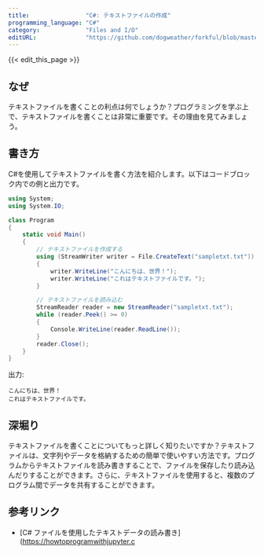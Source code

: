 ```yaml
---
title:                "C#: テキストファイルの作成"
programming_language: "C#"
category:             "Files and I/O"
editURL:              "https://github.com/dogweather/forkful/blob/master/content/ja/c-sharp/writing-a-text-file.md"
---
```


{{< edit_this_page >}}

## なぜ

テキストファイルを書くことの利点は何でしょうか？プログラミングを学ぶ上で、テキストファイルを書くことは非常に重要です。その理由を見てみましょう。

## 書き方

C#を使用してテキストファイルを書く方法を紹介します。以下はコードブロック内での例と出力です。

```C#
using System;
using System.IO;

class Program
{
    static void Main()
    {
        // テキストファイルを作成する
        using (StreamWriter writer = File.CreateText("sampletxt.txt"))
        {
            writer.WriteLine("こんにちは、世界！");
            writer.WriteLine("これはテキストファイルです。");
        }

        // テキストファイルを読み込む
        StreamReader reader = new StreamReader("sampletxt.txt");
        while (reader.Peek() >= 0)
        {
            Console.WriteLine(reader.ReadLine());
        }
        reader.Close();
    }
}
```

出力:

```
こんにちは、世界！
これはテキストファイルです。
```

## 深堀り

テキストファイルを書くことについてもっと詳しく知りたいですか？テキストファイルは、文字列やデータを格納するための簡単で使いやすい方法です。プログラムからテキストファイルを読み書きすることで、ファイルを保存したり読み込んだりすることができます。さらに、テキストファイルを使用すると、複数のプログラム間でデータを共有することができます。

## 参考リンク

- [C# ファイルを使用したテキストデータの読み書き](https://howtoprogramwithjupyter.c